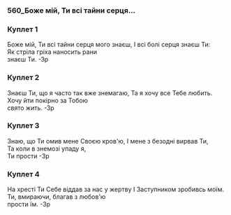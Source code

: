### 560_Боже мій, Ти всі тайни серця...
### Куплет 1
Боже мій, Ти всі тайни серця мого знаєш, І всі болі серця знаєш Ти:<br/>Як стріла гріха наносить рани<br/>знаєш Ти. -Зр
### Куплет 2
Знаєш Ти, що я часто так вже знемагаю, Та я хочу все Тебе любить.<br/>Хочу йти покірно за Тобою<br/>свято жить. -Зр
### Куплет 3
Знаю, що Ти омив мене Своєю кров'ю, І мене з безодні вирвав Ти,<br/>Та коли в знемозі упаду я,<br/>Ти прости -3р
### Куплет 4
На хресті Ти Себе віддав за нас у жертву І Заступником зробивсь моїм.<br/>Ти, вмираючи, благав з любов'ю <br/>прости їм. -3р
